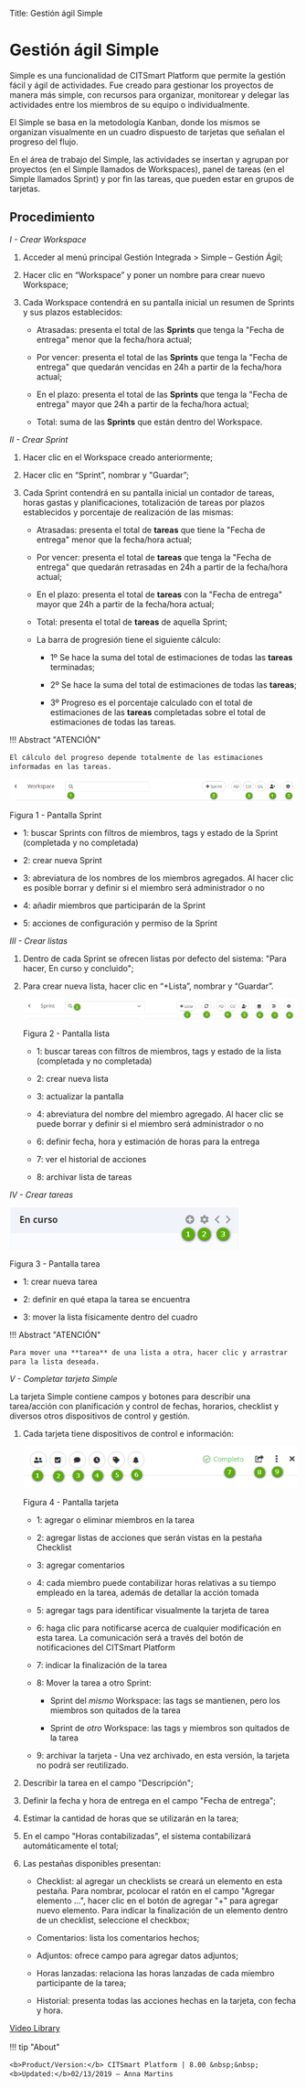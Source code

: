 Title: Gestión ágil Simple

# Gestión ágil Simple


Simple es una funcionalidad de CITSmart Platform que permite la gestión fácil
y ágil de actividades. Fue creado para gestionar los proyectos de manera
más simple, con recursos para organizar, monitorear y delegar las actividades
entre los miembros de su equipo o individualmente.

El Simple se basa en la metodología Kanban, donde los mismos se organizan
visualmente en un cuadro dispuesto de tarjetas que señalan el progreso del flujo.

En el área de trabajo del Simple, las actividades se insertan y agrupan por
proyectos (en el Simple llamados de Workspaces), panel de tareas (en el Simple
llamados Sprint) y por fin las tareas, que pueden estar en grupos de tarjetas.

Procedimiento
------------

*I - Crear Workspace*

1.  Acceder al menú principal Gestión Integrada \>
    Simple – Gestión Ágil;

2.  Hacer clic en “Workspace” y poner un nombre para crear nuevo Workspace;

3.  Cada Workspace contendrá en su pantalla inicial un resumen de Sprints y sus plazos establecidos:

    -   Atrasadas: presenta el total de las **Sprints** que tenga la "Fecha de entrega" menor que la fecha/hora actual;

    -   Por vencer: presenta el total de las **Sprints** que tenga la "Fecha de entrega" que quedarán vencidas en 24h a partir de la fecha/hora actual;

    -   En el plazo: presenta el total de las **Sprints** que tenga la "Fecha de entrega" mayor que 24h a partir de la fecha/hora actual;

    -   Total: suma de las **Sprints** que están dentro del Workspace.


*II - Crear Sprint*

1.  Hacer clic en el Workspace creado anteriormente;

2.  Hacer clic en “Sprint”, nombrar y "Guardar”;

3.  Cada Sprint contendrá en su pantalla inicial un contador de tareas, horas gastas y planificaciones, totalización de tareas por plazos establecidos y porcentaje de realización de las mismas:

    -   Atrasadas: presenta el total de **tareas** que tiene la "Fecha de entrega" menor que la fecha/hora actual;

    -   Por vencer: presenta el total de **tareas** que tenga la "Fecha de entrega" que quedarán retrasadas en 24h a partir de la               fecha/hora actual;

    -   En el plazo: presenta el total de **tareas** con la "Fecha de entrega" mayor que
        24h a partir de la fecha/hora actual;

    -   Total: presenta el total de **tareas** de aquella Sprint;

    -   La barra de progresión tiene el siguiente cálculo:

        -   1º Se hace la suma del total de estimaciones de todas las **tareas** terminadas;

        -   2º Se hace la suma del total de estimaciones de todas las **tareas**;

        -   3º Progreso es el porcentaje calculado con el total de estimaciones de las **tareas** completadas sobre el total de                     estimaciones de todas las tareas.

!!! Abstract "ATENCIÓN"

    El cálculo del progreso depende totalmente de las estimaciones informadas en las tareas.


![pantalla sprint](images/figure-1-simple.png)
    
Figura 1 - Pantalla Sprint


   -   1: buscar Sprints con filtros de miembros, tags y estado de la Sprint (completada y no completada)

   -   2: crear nueva Sprint

   -   3: abreviatura de los nombres de los miembros agregados. Al hacer clic es posible borrar y definir si el miembro será administrador o no

   -   4: añadir miembros que participarán de la Sprint

   -   5: acciones de configuración y permiso de la Sprint


*III - Crear listas*

1.  Dentro de cada Sprint se ofrecen listas por defecto del sistema: "Para hacer, En curso y concluido";

2.  Para crear nueva lista, hacer clic en “+Lista”, nombrar y “Guardar”.

    ![pantalla lista](images/figure-2-simple.png)
    
    Figura 2 - Pantalla lista


    -   1: buscar tareas con filtros de miembros, tags y estado de la lista (completada y no completada)

    -   2: crear nueva lista

    -   3: actualizar la pantalla

    -   4: abreviatura del nombre del miembro agregado. Al hacer clic se puede borrar y definir si el miembro será administrador o no

    -   6: definir fecha, hora y estimación de horas para la entrega

    -   7: ver el historial de acciones

    -   8: archivar lista de tareas

*IV - Crear tareas*

   ![pantalla tarea](images/figure-3-simple.png)
    
   Figura 3 - Pantalla tarea


   -   1: crear nueva tarea

   -   2: definir en qué etapa la tarea se encuentra

   -   3: mover la lista físicamente dentro del cuadro

!!! Abstract "ATENCIÓN"

    Para mover una **tarea** de una lista a otra, hacer clic y arrastrar para la lista deseada.

*V - Completar tarjeta Simple*

La tarjeta Simple contiene campos y botones para describir una tarea/acción con
planificación y control de fechas, horarios, checklist y diversos otros
dispositivos de control y gestión.

1.  Cada tarjeta tiene dispositivos de control e información:

     ![pantalla tarjeta](images/figure-4-simple.png)
    
      Figura 4 - Pantalla tarjeta


    -   1: agregar o eliminar miembros en la tarea

    -   2: agregar listas de acciones que serán vistas en la pestaña Checklist

    -   3: agregar comentarios

    -   4: cada miembro puede contabilizar horas relativas a su tiempo empleado en la tarea, además de detallar la acción tomada

    -   5: agregar tags para identificar visualmente la tarjeta de tarea

    -   6: haga clic para notificarse acerca de cualquier modificación en esta tarea. La
    comunicación será a través del botón de notificaciones del CITSmart Platform

    -   7: indicar la finalización de la tarea

    -   8: Mover la tarea a otro Sprint:

        -   Sprint del *mismo* Workspace: las tags se mantienen, pero los miembros son quitados
            de la tarea

        -   Sprint de *otro* Workspace: las tags y miembros son quitados de la tarea

    -   9: archivar la tarjeta - Una vez archivado, en esta versión, la tarjeta no podrá ser reutilizado.

1.  Describir la tarea en el campo "Descripción";

2.  Definir la fecha y hora de entrega en el campo "Fecha de entrega";

3.  Estimar la cantidad de horas que se utilizarán en la tarea;

4.  En el campo "Horas contabilizadas", el sistema contabilizará automáticamente el total;

5.  Las pestañas disponibles presentan:

    -   Checklist: al agregar un checklists se creará un elemento en esta pestaña. Para nombrar, pcolocar el ratón en el campo "Agregar         elemento ...", hacer clic en el botón de agregar "+" para agregar nuevo elemento. Para indicar la finalización de un elemento           dentro de un checklist, seleccione el checkbox;

    -   Comentarios: lista los comentarios hechos;

    -   Adjuntos: ofrece campo para agregar datos adjuntos;

    -   Horas lanzadas: relaciona las horas lanzadas de cada miembro participante de la
    tarea;

    -   Historial: presenta todas las acciones hechas en la tarjeta, con fecha y hora.


<i class='fa fa-youtube-play  fa-2x' style='color:#97ce17;vertical-align: middle;'> </i> [Video Library](https://www.youtube.com/watch?v=ZpBJQymV9wU)

!!! tip "About"

    <b>Product/Version:</b> CITSmart Platform | 8.00 &nbsp;&nbsp;
    <b>Updated:</b>02/13/2019 – Anna Martins
